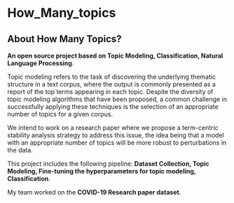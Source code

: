 # How_Many_topics
  
## About How Many Topics? 
**An open source project based on Topic Modeling, Classification, Natural Language Processing**.

Topic modeling refers to the task of discovering the underlying thematic structure in a text corpus, where the output is commonly presented as a report of the top terms appearing in each topic. Despite the diversity of topic modeling algorithms that have been proposed, a common challenge in successfully applying these techniques is the selection of an appropriate number of topics for a given corpus. 

We intend to work on a research paper where we propose a term-centric stability analysis strategy to address this issue, the idea being that a model with an appropriate number of topics will be more robust to perturbations in the data. 

This project includes the following pipeline: **Dataset Collection, Topic Modeling, Fine-tuning the hyperparameters for topic modeling, Classification**.

My team worked on the **COVID-19 Research paper dataset**.
